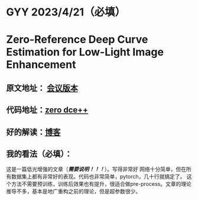 # GYY 2023/4/21（必填）
# Zero-Reference Deep Curve Estimation for Low-Light Image Enhancement
## 原文地址： [会议版本](https://arxiv.org/abs/2001.06826)
## 代码地址：[zero dce++](https://github.com/Li-Chongyi/Zero-DCE_extension)
## 好的解读：[博客](https://blog.csdn.net/qq_39751352/article/details/126463224?spm=1001.2101.3001.6650.3&utm_medium=distribute.pc_relevant.none-task-blog-2%7Edefault%7ECTRLIST%7ERate-3-126463224-blog-120349361.235%5Ev30%5Epc_relevant_default_base3&depth_1-utm_source=distribute.pc_relevant.none-task-blog-2%7Edefault%7ECTRLIST%7ERate-3-126463224-blog-120349361.235%5Ev30%5Epc_relevant_default_base3&utm_relevant_index=6)
## 我的看法（必填）：
这是一篇低光增强的文章（***需要说明！！！***）。写得非常好
网络十分简单，但在所有数据集上都有非常好的表现。代码也非常简单，pytorch，几十行就搞定了。
这个方法不需要预训练，训练后效果也有提升，很适合做pre-process。文章的理论推导不多，基本是地广重构之前的理论，但是超参数很少。
